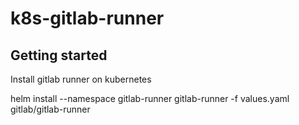 # k8s-gitlab-runner



## Getting started

Install gitlab runner on kubernetes

helm install --namespace gitlab-runner gitlab-runner -f values.yaml gitlab/gitlab-runner
